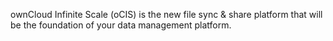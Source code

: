 ownCloud Infinite Scale (oCIS) is the new file sync & share platform that will be the foundation of your data management platform.
